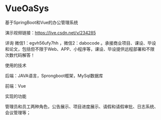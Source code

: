 # VueOaSys
基于SpringBoot和Vue的办公管理系统

演示视频链接：https://live.csdn.net/v/234285

详询 微信1：egvh56ufy7hh ，微信2：dabocode  。承接商业项目、课设、毕设和论文，包括但不限于Web、APP、小程序等，课设、毕设提供远程部署和不限次数代码解答！

使用的技术

后端：JAVA语言，Sprongboot框架，MySql数据库

前端：Vue

实现的功能

管理员和员工两种角色，公告展示、项目进度展示、请假和请假审批、日志系统、会议管理等；
